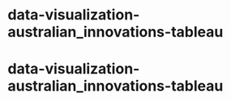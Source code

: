 # data-visualization-australian_innovations-tableau
# data-visualization-australian_innovations-tableau
